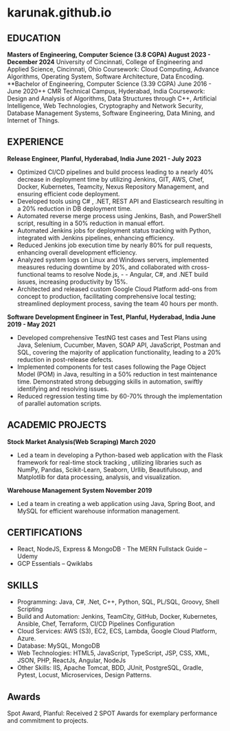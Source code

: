 # karunak.github.io

## EDUCATION
**Masters of Engineering, Computer Science (3.8 CGPA)	August 2023 - December 2024**
University of Cincinnati, College of Engineering and Applied Science, Cincinnati, Ohio
Coursework: Cloud Computing, Advance Algorithms, Operating System, Software Architecture, Data Encoding.
**Bachelor of Engineering, Computer Science (3.39 CGPA)	June 2016 - June 2020++
CMR Technical Campus, Hyderabad, India
Coursework: Design and Analysis of Algorithms, Data Structures through C++, Artificial Intelligence, Web Technologies, Cryptography and Network Security, Database Management Systems, Software Engineering, Data Mining, and Internet of Things.

## EXPERIENCE
**Release Engineer, Planful, Hyderabad, India	June 2021 - July 2023**
- Optimized CI/CD pipelines and build process leading to a nearly 40% decrease in deployment time by utilizing Jenkins, GIT, AWS, Chef, Docker, Kubernetes, Teamcity, Nexus Repository Management, and ensuring efficient code deployment.
- Developed tools using C# , .NET, REST API and Elasticsearch resulting in a 20% reduction in DB deployment time.
- Automated reverse merge process using Jenkins, Bash, and PowerShell script, resulting in a 50% reduction in manual effort.
- Automated Jenkins jobs for deployment status tracking with Python, integrated with Jenkins pipelines, enhancing efficiency.
- Reduced Jenkins job execution time by nearly 80% for pull requests, enhancing overall development efficiency.
- Analyzed system logs on Linux and Windows servers, implemented measures reducing downtime by 20%, and collaborated with cross-functional teams to resolve Node.js, - - Angular, C#, and .NET build issues, increasing productivity by 15%.
- Architected and released custom Google Cloud Platform add-ons from concept to production, facilitating comprehensive local testing; streamlined deployment process, saving the team 40 hours per month.
  
**Software Development Engineer in Test, Planful, Hyderabad, India	June 2019 - May 2021**
- Developed comprehensive TestNG test cases and Test Plans using Java, Selenium, Cucumber,  Maven, SOAP API, JavaScript, Postman and SQL, covering the majority of application functionality, leading to a 20% reduction in post-release defects.
- Implemented components for test cases following the Page Object Model (POM) in Java, resulting in a 50% reduction in test maintenance time. Demonstrated strong debugging skills in automation, swiftly identifying and resolving issues.
- Reduced regression testing time by 60-70% through the implementation of parallel automation scripts.

## ACADEMIC PROJECTS
**Stock Market Analysis(Web Scraping)	March 2020**
- Led a team in developing a Python-based web application with the Flask framework for real-time stock tracking , utilizing libraries such as NumPy, Pandas, Scikit-Learn, Seaborn, Urllib, Beautifulsoup, and Matplotlib for data processing, analysis, and visualization.
  
**Warehouse Management System	November 2019**
- Led a team in creating a web application using Java, Spring Boot, and MySQL for efficient warehouse information management.

## CERTIFICATIONS
- React, NodeJS, Express & MongoDB - The MERN Fullstack Guide – Udemy
- GCP Essentials – Qwiklabs

## SKILLS
- Programming: Java, C#, .Net, C++, Python, SQL, PL/SQL,  Groovy, Shell Scripting
- Build and Automation: Jenkins, TeamCity, GitHub, Docker, Kubernetes, Ansible, Chef, Terraform, CI/CD Pipelines Configuration
- Cloud Services: AWS (S3), EC2, ECS, Lambda, Google Cloud Platform, Azure.
- Database: MySQL, MongoDB
- Web Technologies: HTML5, JavaScript, TypeScript, JSP, CSS, XML, JSON, PHP, ReactJs, Angular, NodeJs
- Other Skills: IIS, Apache Tomcat, BDD, JUnit, PostgreSQL, Gradle, Pytest, Locust, Microservices, Design Patterns.

## Awards
Spot Award, Planful: Received 2 SPOT Awards for exemplary performance and commitment to projects.
